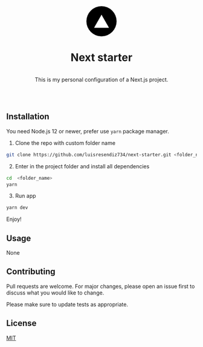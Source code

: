 <div style="display:flex;flex-direction:column;align-items:center;">
  <img src="./public/icon-192x192.png" width="80" style="border-radius: 9999px;" />
  <h1>Next starter</h1>
  <p>This is my personal configuration of a Next.js project.</p>
</div><br><br>

## Installation

You need Node.js 12 or newer, prefer use `yarn` package manager.

1. Clone the repo with custom folder name

```bash
git clone https://github.com/luisresendiz734/next-starter.git <folder_name>
```

2. Enter in the project folder and install all dependencies

```bash
cd  <folder_name>
yarn
```

3. Run app

```bash
yarn dev
```

Enjoy!

## Usage

None

## Contributing

Pull requests are welcome. For major changes, please open an issue first to discuss what you would like to change.

Please make sure to update tests as appropriate.

## License

[MIT](https://choosealicense.com/licenses/mit/)
